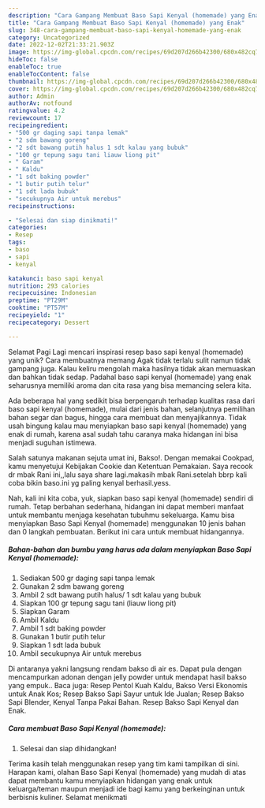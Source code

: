 ```yaml
---
description: "Cara Gampang Membuat Baso Sapi Kenyal (homemade) yang Enak"
title: "Cara Gampang Membuat Baso Sapi Kenyal (homemade) yang Enak"
slug: 348-cara-gampang-membuat-baso-sapi-kenyal-homemade-yang-enak
category: Uncategorized
date: 2022-12-02T21:33:21.903Z
image: https://img-global.cpcdn.com/recipes/69d207d266b42300/680x482cq70/baso-sapi-kenyal-homemade-foto-resep-utama.jpg
hideToc: false
enableToc: true
enableTocContent: false
thumbnail: https://img-global.cpcdn.com/recipes/69d207d266b42300/680x482cq70/baso-sapi-kenyal-homemade-foto-resep-utama.jpg
cover: https://img-global.cpcdn.com/recipes/69d207d266b42300/680x482cq70/baso-sapi-kenyal-homemade-foto-resep-utama.jpg
author: Admin
authorAv: notfound
ratingvalue: 4.2
reviewcount: 17
recipeingredient:
- "500 gr daging sapi tanpa lemak"
- "2 sdm bawang goreng"
- "2 sdt bawang putih halus 1 sdt kalau yang bubuk"
- "100 gr tepung sagu tani liauw liong pit"
- " Garam"
- " Kaldu"
- "1 sdt baking powder"
- "1 butir putih telur"
- "1 sdt lada bubuk"
- "secukupnya Air untuk merebus"
recipeinstructions:

- "Selesai dan siap dinikmati!"
categories:
- Resep
tags:
- baso
- sapi
- kenyal

katakunci: baso sapi kenyal 
nutrition: 293 calories
recipecuisine: Indonesian
preptime: "PT29M"
cooktime: "PT57M"
recipeyield: "1"
recipecategory: Dessert

---
```



Selamat Pagi Lagi mencari inspirasi resep baso sapi kenyal (homemade) yang unik? Cara membuatnya memang Agak tidak terlalu sulit namun tidak gampang juga. Kalau keliru mengolah maka hasilnya tidak akan memuaskan dan bahkan tidak sedap. Padahal baso sapi kenyal (homemade) yang enak seharusnya memiliki aroma dan cita rasa yang bisa memancing selera kita.


Ada beberapa hal yang sedikit bisa berpengaruh terhadap kualitas rasa dari baso sapi kenyal (homemade), mulai dari jenis bahan, selanjutnya pemilihan bahan segar dan bagus, hingga cara membuat dan menyajikannya. Tidak usah bingung kalau mau menyiapkan baso sapi kenyal (homemade) yang enak di rumah, karena asal sudah tahu caranya maka hidangan ini bisa menjadi suguhan istimewa.

Salah satunya makanan sejuta umat ini, Bakso!. Dengan memakai Cookpad, kamu menyetujui Kebijakan Cookie dan Ketentuan Pemakaian. Saya recook dr mbak Rani ini,,lalu saya share lagi.makasih mbak Rani.setelah bbrp kali coba bikin baso.ini yg paling kenyal berhasil.yess.


Nah, kali ini kita coba, yuk, siapkan baso sapi kenyal (homemade) sendiri di rumah. Tetap berbahan sederhana, hidangan ini dapat memberi manfaat untuk membantu menjaga kesehatan tubuhmu sekeluarga. Kamu bisa menyiapkan Baso Sapi Kenyal (homemade) menggunakan 10 jenis bahan dan 0 langkah pembuatan. Berikut ini cara untuk membuat hidangannya.

<!--inarticleads1-->

##### Bahan-bahan dan bumbu yang harus ada dalam menyiapkan Baso Sapi Kenyal (homemade):

1. Sediakan 500 gr daging sapi tanpa lemak
1. Gunakan 2 sdm bawang goreng
1. Ambil 2 sdt bawang putih halus/ 1 sdt kalau yang bubuk
1. Siapkan 100 gr tepung sagu tani (liauw liong pit)
1. Siapkan  Garam
1. Ambil  Kaldu
1. Ambil 1 sdt baking powder
1. Gunakan 1 butir putih telur
1. Siapkan 1 sdt lada bubuk
1. Ambil secukupnya Air untuk merebus


Di antaranya yakni langsung rendam bakso di air es. Dapat pula dengan mencampurkan adonan dengan jelly powder untuk mendapat hasil bakso yang empuk.. Baca juga: Resep Pentol Kuah Kaldu, Bakso Versi Ekonomis untuk Anak Kos; Resep Bakso Sapi Sayur untuk Ide Jualan; Resep Bakso Sapi Blender, Kenyal Tanpa Pakai Bahan. Resep Bakso Sapi Kenyal dan Enak. 

<!--inarticleads2-->

##### Cara membuat Baso Sapi Kenyal (homemade):


1. Selesai dan siap dihidangkan!



Terima kasih telah menggunakan resep yang tim kami tampilkan di sini. Harapan kami, olahan Baso Sapi Kenyal (homemade) yang mudah di atas dapat membantu kamu menyiapkan hidangan yang enak untuk keluarga/teman maupun menjadi ide bagi kamu yang berkeinginan untuk berbisnis kuliner. Selamat menikmati
